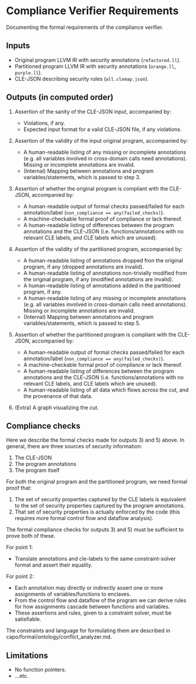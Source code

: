 # Compliance Verifier Requirements

Documenting the formal requirements of the compliance verifier.

## Inputs

- Original program LLVM IR with security annotations (`refactored.ll`).
- Partitioned program LLVM IR with security annotations (`orange.ll`, `purple.ll`).
- CLE-JSON describing security rules (`all.clemap.json`).

## Outputs (in computed order)

1. Assertion of the sanity of the CLE-JSON input, accompanied by:
    - Violations, if any.
    - Expected input format for a valid CLE-JSON file, if any violations.

2. Assertion of the validity of the input original program, accompanied by:
    - A human-readable listing of any missing or incomplete annotations (e.g.
    all variables involved in cross-domain calls need annotations). Missing
    or incomplete annotations are invalid.
    - (Internal) Mapping between annotations and program variables/statements,
    which is passed to step 3.

3. Assertion of whether the original program is compliant with the CLE-JSON,
accompanied by:
    - A human-readable output of formal checks passed/failed for each
    annotation/label (`non_compliance == any(failed_checks)`).
    - A machine-checkable formal proof of compliance or lack thereof.
    - A human-readable listing of differences between the program annotations
    and the CLE-JSON (i.e. functions/annotations with no relevant CLE labels,
    and CLE labels which are unused).

4. Assertion of the validity of the partitioned program, accompanied by:
    - A human-readable listing of annotations dropped fron the original program,
    if any (dropped annotations are invalid).
    - A human-readable listing of annotations non-trivially modified from the
    original program, if any (modified annotations are invalid).
    - A human-readable listing of annotations added in the partitioned program,
    if any.
    - A human-readable listing of any missing or incomplete annotations (e.g.
    all variables involved in cross-domain calls need annotations). Missing or
    incomplete annotations are invalid.
    - (Internal) Mapping between annotations and program variables/statements,
    which is passed to step 5.

5. Assertion of whether the partitioned program is compliant with the CLE-JSON,
accompanied by:
    - A human-readable output of formal checks passed/failed for each
    annotation/label (`non_compliance == any(failed_checks)`).
    - A machine-checkable formal proof of compliance or lack thereof.
    - A human-readable listing of differences between the program annotations
    and the CLE-JSON (i.e. functions/annotations with no relevant CLE labels,
    and CLE labels which are unused).
    - A human-readable listing of all data which flows across the cut, and
    the provenance of that data.

6. (Extra) A graph visualizing the cut.

## Compliance checks

Here we describe the formal checks made for outputs 3) and 5) above. In general,
there are three sources of security information:

1. The CLE-JSON
2. The program annotations
3. The program itself

For both the original program and the partitioned program, we need formal
proof that:

1. The set of security properties captured by the CLE labels is equivalent
to the set of security properties captured by the program annotations.
2. That set of security properties is actually enforced by the code (this
requires more formal control flow and dataflow analysis).

The formal compliance checks for outputs 3) and 5) must be sufficient to prove
both of these.

For point 1:

- Translate annotations and cle-labels to the same constraint-solver format and
assert their equality.

For point 2:

- Each annotation may directly or indirectly assert one or more assignments of
variables/functions to enclaves.
- From the control flow and dataflow of the program we can derive rules for
how assignments cascade between functions and variables.
- These assertions and rules, given to a constraint solver, must be satisfiable.

The constraints and language for formulating them are described in
capo/formal/ontology/conflict_analyzer.md.

## Limitations

- No function pointers.
- ...etc.
